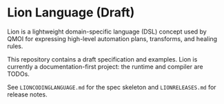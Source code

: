 # Lion Language (Draft)

Lion is a lightweight domain-specific language (DSL) concept used by QMOI for expressing high-level automation plans, transforms, and healing rules.

This repository contains a draft specification and examples. Lion is currently a documentation-first project: the runtime and compiler are TODOs.

See `LIONCODINGLANGUAGE.md` for the spec skeleton and `LIONRELEASES.md` for release notes.
